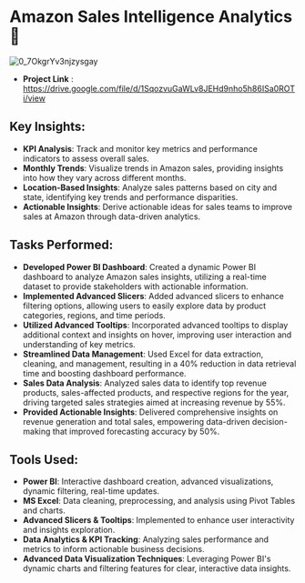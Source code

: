 # Amazon Sales Intelligence Analytics 🚚


![0_7OkgrYv3njzysgay](https://github.com/user-attachments/assets/4289685b-b300-4a7c-a974-ef2faff01dfb)


- **Project Link** : https://drive.google.com/file/d/1SqozvuGaWLv8JEHd9nho5h86ISa0ROTi/view

## Key Insights:
- **KPI Analysis**: Track and monitor key metrics and performance indicators to assess overall sales.
- **Monthly Trends**: Visualize trends in Amazon sales, providing insights into how they vary across different months.
- **Location-Based Insights**: Analyze sales patterns based on city and state, identifying key trends and performance disparities.
- **Actionable Insights**: Derive actionable ideas for sales teams to improve sales at Amazon through data-driven analytics.

## Tasks Performed:
- **Developed Power BI Dashboard**: Created a dynamic Power BI dashboard to analyze Amazon sales insights, utilizing a real-time dataset to provide stakeholders with actionable information.
- **Implemented Advanced Slicers**: Added advanced slicers to enhance filtering options, allowing users to easily explore data by product categories, regions, and time periods.
- **Utilized Advanced Tooltips**: Incorporated advanced tooltips to display additional context and insights on hover, improving user interaction and understanding of key metrics.
- **Streamlined Data Management**: Used Excel for data extraction, cleaning, and management, resulting in a 40% reduction in data retrieval time and boosting dashboard performance.
- **Sales Data Analysis**: Analyzed sales data to identify top revenue products, sales-affected products, and respective regions for the year, driving targeted sales strategies aimed at increasing revenue by 55%.
- **Provided Actionable Insights**: Delivered comprehensive insights on revenue generation and total sales, empowering data-driven decision-making that improved forecasting accuracy by 50%.

## Tools Used:
- **Power BI**: Interactive dashboard creation, advanced visualizations, dynamic filtering, real-time updates.
- **MS Excel**: Data cleaning, preprocessing, and analysis using Pivot Tables and charts.
- **Advanced Slicers & Tooltips**: Implemented to enhance user interactivity and insights exploration.
- **Data Analytics & KPI Tracking**: Analyzing sales performance and metrics to inform actionable business decisions.
- **Advanced Data Visualization Techniques**: Leveraging Power BI's dynamic charts and filtering features for clear, interactive data insights.
